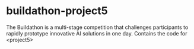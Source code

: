 # buildathon-project5
The Buildathon is a multi-stage competition that challenges participants to rapidly prototype innovative AI solutions in one day. Contains the code for &lt;project5>
